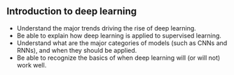 ## Introduction to deep learning

- Understand the major trends driving the rise of deep learning.
- Be able to explain how deep learning is applied to supervised learning.
- Understand what are the major categories of models (such as CNNs and RNNs), and when they should be applied.
- Be able to recognize the basics of when deep learning will (or will not) work well.	